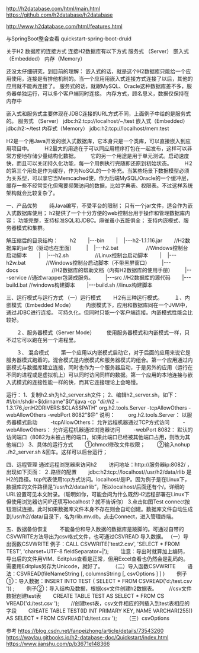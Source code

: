 http://h2database.com/html/main.html
https://github.com/h2database/h2database

http://www.h2database.com/html/features.html


与SpringBoot整合查看
quickstart-spring-boot-druid


关于H2 数据库的连接方式
连接H2数据库有以下方式
服务式 （Server）
嵌入式（Embedded）
内存（Memory）

还没太仔细研究，到目前的理解：
嵌入式的话，就是这个H2数据库只能给一个应用使用，连接是有排他机制的。当一个应用用嵌入式连接方式连接了以后，其他的应用就不能再连接了。
服务式的话，就跟MySQL、Oracle这种数据库差不多，服务器单独运行，可以多个客户端同时连接。
内存方式，顾名思义，数据仅保持在内存中

嵌入式和服务式主要体现在JDBC连接的URL方式不同，上面例子中给的是服务式的。
服务式 （Server）
jdbc:h2:tcp://localhost/~/test
嵌入式（Embedded）
jdbc:h2:~/test
内存式（Memory）
jdbc:h2:tcp://localhost/mem:test



H2是一个用Java开发的嵌入式数据库，它本身只是一个类库，可以直接嵌入到应用项目中。
　　Ｈ2最大的用途在于可以同应用程序打包在一起发布，这样可以非常方便地存储少量结构化数据。
　　它的另一个用途是用于单元测试。启动速度快，而且可以关闭持久化功能，每一个用例执行完随即还原到初始状态。
　　Ｈ2的第三个用处是作为缓存，作为NoSQL的一个补充。当某些场景下数据模型必须为关系型，可以拿它当Memcached使，作为后端MySQL/Oracle的一个缓冲层，缓存一些不经常变化但需要频繁访问的数据，比如字典表、权限表。不过这样系统架构就会比较复杂了。

一、产品优势　　
纯Java编写，不受平台的限制；
只有一个jar文件，适合作为嵌入式数据库使用；
h2提供了一个十分方便的web控制台用于操作和管理数据库内容；
功能完整，支持标准SQL和JDBC。麻雀虽小五脏俱全；
支持内嵌模式、服务器模式和集群。

解压缩后的目录结构：
　　h2
　　|---bin
　　|    |---h2-1.1.116.jar 　　//H2数据库的jar包（驱动也在里面）
　　|    |---h2.bat         　　   //Windows控制台启动脚本
　　|    |---h2.sh                  //Linux控制台启动脚本
　　|    |---h2w.bat              //Windows控制台启动脚本（不带黑屏窗口）
　　|---docs                       //H2数据库的帮助文档（内有H2数据库的使用手册）
　　|---service //通过wrapper包装成服务。
　　|---src //H2数据库的源代码
　　|---build.bat //windows构建脚本
　　|---build.sh //linux构建脚本

三、运行模式与运行方式
（一）运行模式
　　Ｈ2有三种运行模式。
　　１、内嵌模式（Embedded Mode）
　　内嵌模式下，应用和数据库同在一个JVM中，通过JDBC进行连接。 可持久化，但同时只能一个客户端连接。内嵌模式性能会比较好。

　　２、服务器模式（Server Mode）
　　使用服务器模式和内嵌模式一样，只不过它可以跑在另一个进程里。

　　３、 混合模式
　　第一个应用以内嵌模式启动它，对于后面的应用来说它是服务器模式跑着的。混合模式是内嵌模式和服务器模式的组合。第一个应用通过内嵌模式与数据库建立连接，同时也作为一个服务器启动，于是另外的应用（运行在不同的进程或是虚拟机上）可以同时访问同样的数据。第一个应用的本地连接与嵌入式模式的连接性能一样的快，而其它连接理论上会略慢。 


运行：
1、复制h2.sh为h2_server.sh文件；
2、编辑h2_server.sh，如下：#!/bin/shdir=$(dirname"$0")java -cp "$dir/h2-1.3.176.jar:$H2DRIVERS:$CLASSPATH" org.h2.tools.Server -tcpAllowOthers -webAllowOthers -webPort 8082"$@"
说明： 
　　org.h2.tools.Server： 以服务器模式启动 
　　-tcpAllowOthers： 允许远程机器通过TCP方式访问 
　　-webAllowOthers： 允许远程机器通过浏览器访问 
　　-webPort 8082： 默认的访问端口（8082为未被占用的端口，如果此端口已经被其他端口占用，则改为其他端口）
3、具体的运行方式
　　①chmod修改文件权限；
　　②输入nohup ./h2_server.sh &回车。这样可以后台运行；


四、远程管理
通过远程浏览器来访问h2 
　　访问地址：http://服务器ip:8082/ ，出现如下页面：
２.路径的配置
　　jdbc:h2:tcp://localhost//usr/h2/data/rlib 是H2的路径。tcp代表使用tcp方式访问。localhost/是IP。因为例子是在Linux下，数据库的文件路径是“/usr/h2/data/rlib”，所以localhost/后面还有个/。详细的URL设置可见本文附录。（聪明如你，可能会问为什么既然H2远程部署在Linux下但使用浏览器访问IP还填写localhost？就不告诉你）
3.点击如图Test connect按钮测试连接。此时如果数据库文件本身不存在则会自动创建。数据库文件自动生成到/usr/h2/data/目录下，名为rlib.mv.db。点击Connect，进入管理终端。

五、数据备份恢复
　　不能备份和导入数据的数据库是跛脚的。可通过自带的CSVWRITE方法导出为csv格式文件，也可通过CSVREAD 导入数据。
（一）导出函数CSVWRITE
例子：CALL CSVWRITE('test2.csv', 'SELECT * FROM TEST', 'charset=UTF-8 fieldSeparator=|');
　　注意：导出时就算加上编码，导出后的文件用VIM、Editplus查看是正常，但用Excel查看也仍然会是乱码的。需要用Editplus另存为Unicode，就好了。
　　（二）导入函数CSVWRITE
　　语法：CSVREAD(fileNameString [, columnsString [, csvOptions ] ] )
　　例子①：导入数据：INSERT INTO TEST ( SELECT * FROM CSVREAD('d:/test.csv ')) ;
　　例子②：导入结构及数据，根据csv文件创建h2数据表。
　　//csv文件数据创建test表
　　CREATE TABLE TEST AS SELECT * FROM CS VREAD('d:/test.csv ');
　　//创建test表，csv文件相应的列插入到test表相应的字段
　　CREATE TABLE TEST(ID INT PRIMARY KEY, NAME VARCHAR(255)) AS SELECT * FROM CSVREAD('d:/test.csv ');
　　（三）csvOptions




参考
https://blog.csdn.net/fanpeizhong/article/details/73543260
https://waylau.gitbooks.io/h2-database-doc/Quickstart/index.html
https://www.jianshu.com/p/b3671e148366



